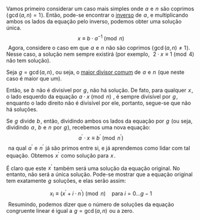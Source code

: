 
Vamos primeiro considerar um caso mais simples onde  $a$  e  $n$  são coprimos ( $\gcd(a, n) = 1$ ). Então, pode-se encontrar o [inverso](obsidian://open?vault=Algoritmos&file=algoritmos%2FArtigos%2FAlgebra%2FModular%20arithmetic%2FModular%20Inverse%2FInverso%20Multiplicativo%20Modular) de  $a$ , e multiplicando ambos os lados da equação pelo inverso, podemos obter uma solução única.
 
$$x \equiv b \cdot a ^ {- 1} \pmod n$$ 
Agora, considere o caso em que  $a$  e  $n$  não são coprimos ( $\gcd(a, n) \ne 1$ ). Nesse caso, a solução nem sempre existirá (por exemplo,  
$2 \cdot x \equiv 1 \pmod 4$  não tem solução).

Seja  $g = \gcd(a, n)$ , ou seja, o [maior divisor comum](obsidian://open?vault=Algoritmos&file=algoritmos%2FArtigos%2FAlgebra%2FAlgoritmo%20de%20Euclides%20para%20calcular%20o%20maior%20divisor%20comum%2FAlgoritmo%20-%20Algoritmo%20de%20Euclides%20para%20calcular%20o%20maior%20divisor%20comum) de  $a$  e  $n$  (que neste caso é maior que um).

Então, se  $b$  não é divisível por  $g$ , não há solução. De fato, para qualquer  $x$ , o lado esquerdo da equação  $a \cdot x \pmod n$  , é sempre divisível por  $g$ , enquanto o lado direito não é divisível por ele, portanto, segue-se que não há soluções.

Se  $g$  divide  $b$ , então, dividindo ambos os lados da equação por  $g$  (ou seja, dividindo  $a$ ,  $b$  e  $n$  por  $g$ ), recebemos uma nova equação:
 
$$a^\prime \cdot x \equiv b^\prime \pmod{n^\prime}$$ 
na qual  $a^\prime$  e  $n^\prime$  já são primos entre si, e já aprendemos como lidar com tal equação. Obtemos  $x^\prime$  como solução para  $x$ .

É claro que este  $x^\prime$  também será uma solução da equação original. No entanto, não será a única solução. Pode-se mostrar que a equação original tem exatamente  $g$  soluções, e elas serão assim:

$$x_i \equiv (x^\prime + i\cdot n^\prime) \pmod n \quad \text{para } i = 0 \ldots g-1$$ 
Resumindo, podemos dizer que o número de soluções da equação congruente linear é igual a  $g = \gcd(a, n)$  ou a zero.